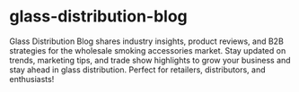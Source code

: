 # glass-distribution-blog
Glass Distribution Blog shares industry insights, product reviews, and B2B strategies for the wholesale smoking accessories market. Stay updated on trends, marketing tips, and trade show highlights to grow your business and stay ahead in glass distribution. Perfect for retailers, distributors, and enthusiasts!
